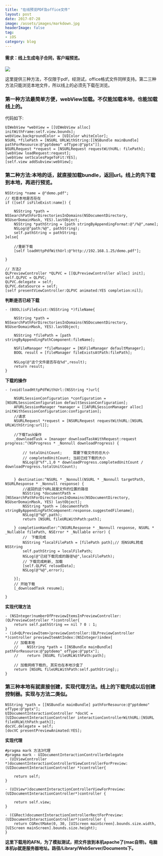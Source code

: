 ```yaml
---
title: "在线预览PDF及office文件"
layout: post
date: 2017-07-28
image: /assets/images/markdown.jpg
headerImage: false
tag:
- iOS
category: blog
---
```



#### 需求：线上生成电子合同，客户端预览。

![](https://ws1.sinaimg.cn/large/9e1008a3ly1fhziu4tsang20ac0ige0o.gif)


这里提供三种方法，不仅限于pdf，经测试，office格式文件同样支持。第二三种方法只能浏览本地文件，所以线上的必须先下载在浏览。

###	第一种方法最简单方便，webView加载。不仅能加载本地，也能加载线上的。

代码如下:

	UIWebView *webView = [[UIWebView alloc] initWithFrame:self.view.bounds];
    webView.backgroundColor = [UIColor whiteColor];
    NSURL *filePath = [NSURL URLWithString:[[NSBundle mainBundle] pathForResource:@"pptdemo" ofType:@"pptx"]];
    NSURLRequest *request = [NSURLRequest requestWithURL: filePath];
    [webView loadRequest:request];
    [webView setScalesPageToFit:YES];
    [self.view addSubview:webView];
	
	

###	第二种方法:本地的话，就直接加载bundle，返回url。线上的先下载到本地，再进行预览。

	NSString *name = @"demo.pdf";
    // 检查本地是否存在
    if ([self isFileExist:name]) {
        
        NSString *path = NSSearchPathForDirectoriesInDomains(NSDocumentDirectory, NSUserDomainMask, YES).lastObject;
        NSString *pathString = [path stringByAppendingFormat:@"/%@",name];
        NSLog(@"path:%@", pathString);
        self.pathString = pathString;
    }else{
        
        //重新下载
        [self loadHttpPdfWithUrl:@"http://192.168.1.25/demo.pdf"];
        
    }
    
    // 方法2
    QLPreviewController *QLPVC = [[QLPreviewController alloc] init];
    self.QLPVC = QLPVC;
    QLPVC.delegate = self;
    QLPVC.dataSource = self;
    [self presentViewController:QLPVC animated:YES completion:nil];


**判断是否已经下载**
	
	- (BOOL)isFileExist:(NSString *)fileName{
    
	    NSString *path = NSSearchPathForDirectoriesInDomains(NSDocumentDirectory, NSUserDomainMask, YES).lastObject;
	
	    NSString *filePath = [path stringByAppendingPathComponent:fileName];
	    
	    NSFileManager *fileManager = [NSFileManager defaultManager];
	    BOOL result = [fileManager fileExistsAtPath:filePath];
	    
	    NSLog(@"这个文件是否存在%d",result);
	    return result;
	}

**下载的操作**

	- (void)loadHttpPdfWithUrl:(NSString *)url{
    
	    NSURLSessionConfiguration *configuration = [NSURLSessionConfiguration defaultSessionConfiguration];
	    AFURLSessionManager *manager = [[AFURLSessionManager alloc] initWithSessionConfiguration:configuration];
	    //请求
	    NSURLRequest *request = [NSURLRequest requestWithURL:[NSURL URLWithString:url]];
	    
	    //下载Task操作
	    _downloadTask = [manager downloadTaskWithRequest:request progress:^(NSProgress * _Nonnull downloadProgress) {
	        
	        // totalUnitCount;     需要下载文件的总大小
	        // completedUnitCount; 当前已经下载的大小
	        NSLog(@"%f",1.0 * downloadProgress.completedUnitCount / downloadProgress.totalUnitCount);
	
	        
	    } destination:^NSURL * _Nonnull(NSURL * _Nonnull targetPath, NSURLResponse * _Nonnull response) {
	        //返回的这个URL就是文件的位置的路径
	        NSString *documentPath = [NSSearchPathForDirectoriesInDomains(NSDocumentDirectory, NSUserDomainMask, YES) lastObject];
	        NSString *path = [documentPath stringByAppendingPathComponent:response.suggestedFilename];
	        NSLog(@"%@",path);
	        return [NSURL fileURLWithPath:path];
	        
	    } completionHandler:^(NSURLResponse * _Nonnull response, NSURL * _Nullable filePath, NSError * _Nullable error) {
	        //  下载完成
	        NSString *localFilePath = [filePath path];// 将NSURL转成NSString
	        self.pathString = localFilePath;
	        NSLog(@"已经下载完成的路径%@",localFilePath);
	        // 下载完成刷新, 加载
	        [self.QLPVC reloadData];
	        NSLog(@"%@",error);
	        
	    }];
	    // 开始下载
	    [_downloadTask resume];

	}

	
	
**实现代理方法**


	- (NSInteger)numberOfPreviewItemsInPreviewController:(QLPreviewController *)controller{
	    return self.pathString == nil ? 0 : 1;
	}
	- (id<QLPreviewItem>)previewController:(QLPreviewController *)controller previewItemAtIndex:(NSInteger)index{
	    // 加载本地
	    //    NSString *path = [[NSBundle mainBundle] pathForResource:@"pptdemo" ofType:@"pptx"];
	    //    return [NSURL fileURLWithPath:path];
	    
	    // 加载网络下载的, 其实也在本地沙盒了
	    return [NSURL fileURLWithPath:self.pathString];;
	}


###	第三种本地有就直接创建，实现代理方法。线上的下载完成以后创建控制器。实现与方法二类似。

	NSString *path = [[NSBundle mainBundle] pathForResource:@"pptdemo" ofType:@"pptx"];
    UIDocumentInteractionController *docVC = [UIDocumentInteractionController interactionControllerWithURL:[NSURL fileURLWithPath:path]];
    docVC.delegate = self;
    [docVC presentPreviewAnimated:YES];
    
    
**实现代理**

	#pragma mark 方法3代理
	#pragma mark - UIDocumentInteractionControllerDelegate
	- (UIViewController *)documentInteractionControllerViewControllerForPreview:(UIDocumentInteractionController *)controller{
	    
	    return self;
	}
	
	- (UIView*)documentInteractionControllerViewForPreview:(UIDocumentInteractionController*)controller {
	    
	    return self.view;
	}
	
	- (CGRect)documentInteractionControllerRectForPreview:(UIDocumentInteractionController*)controller {
	    return CGRectMake(0, 30, [UIScreen mainScreen].bounds.size.width, [UIScreen mainScreen].bounds.size.height);
	}


**这里下载用的AFN，为了模拟测试，把文件放到本机apache了(mac自带)。电脑本机ip就是服务器地址。路径/Library/WebServer/Documents下。**


